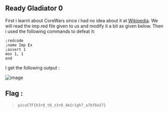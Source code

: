 ## Ready Gladiator 0

First i learnt about CoreWars since i had no idea about it at [Wikipedia](https://en.wikipedia.org/wiki/Core_War). We will read the imp.red file given to us and modify it a bit as given below.
Then i used the following commands to defeat it:
```
;redcode
;name Imp Ex
;assert 1
mov 1, 1
end
```
I get the following output :

![image](https://github.com/user-attachments/assets/178e95bf-19b9-4368-9f87-141eb1518505)

 ## Flag :
 > `picoCTF{h3r0_t0_z3r0_4m1r1gh7_a7bf8a57}`
